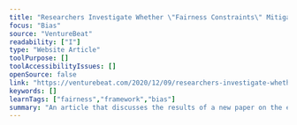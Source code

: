 ```yaml
---
title: "Researchers Investigate Whether \"Fairness Constraints\" Mitigate Bias in Algorithms"
focus: "Bias"
source: "VentureBeat"
readability: ["I"]
type: "Website Article"
toolPurpose: []
toolAccessibilityIssues: []
openSource: false
link: "https://venturebeat.com/2020/12/09/researchers-investigate-whether-fairness-constraints-mitigate-bias-in-algorithms/"
keywords: []
learnTags: ["fairness","framework","bias"]
summary: "An article that discusses the results of a new paper on the effectiveness of fairness constraints for alleviating bias against minority groups. "
---
```



